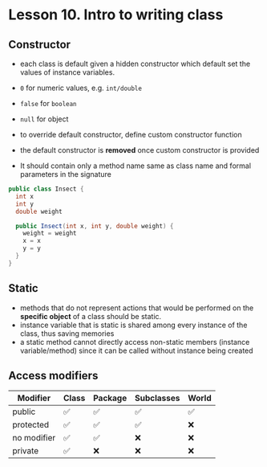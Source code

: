 # Lesson 10. Intro to writing class

## Constructor

- each class is default given a hidden constructor which default set the values of instance variables.
- `0` for numeric values, e.g. `int/double`
- `false` for `boolean`
- `null` for object

- to override default constructor, define custom constructor function
- the default constructor is **removed** once custom constructor is provided
- It should contain only a method name same as class name and formal parameters in the signature

```java
public class Insect {
  int x
  int y
  double weight

  public Insect(int x, int y, double weight) {
    weight = weight
    x = x
    y = y
  }
}
```

## Static

- methods that do not represent actions that would be performed on the **specific object** of a class should be static.
- instance variable that is static is shared among every instance of the class, thus saving memories
- a static method cannot directly access non-static members (instance variable/method) since it can be called without instance being created

## Access modifiers

| Modifier    | Class | Package | Subclasses | World |
| ----------- | ----- | ------- | ---------- | ----- |
| public      | ✅    | ✅      | ✅         | ✅    |
| protected   | ✅    | ✅      | ✅         | ❌    |
| no modifier | ✅    | ✅      | ❌         | ❌    |
| private     | ✅    | ❌      | ❌         | ❌    |
